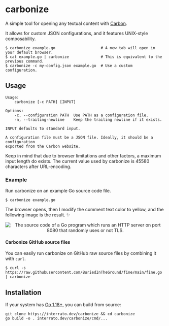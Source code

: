 # carbonize

A simple tool for opening any textual content with [Carbon].

It allows for custom JSON configurations, and it features UNIX-style composability.

```
$ carbonize example.go                    # A new tab will open in your default browser.
$ cat example.go | carbonize              # This is equivalent to the previous command.
$ carbonize -c my-config.json example.go  # Use a custom configuration.
```

## Usage

```
Usage:
    carbonize [-c PATH] [INPUT]

Options:
    -c, --configuration PATH  Use PATH as a configuration file.
    -n, --trailing-newline    Keep the trailing newline if it exists.

INPUT defaults to standard input.

A configuration file must be a JSON file. Ideally, it should be a configuration
exported from the Carbon website.
```

Keep in mind that due to browser limitations and other factors, a maximum input length do exists.
The current value used by carbonize is 45580 characters after URL-encoding.

### Example

Run carbonize on an example Go source code file.

```
$ carbonize example.go
```

The browser opens, then I modify the comment text color to yellow, and the following image is the result. ✨

<p align="center">
<img
    alt="The source code of a Go program which runs an HTTP server on port 8080 that randomly uses or not TLS."
    src="https://user-images.githubusercontent.com/26801023/189491857-1b7c864c-28cb-464b-b130-0d903ac72d26.png"
/>
</p>

#### Carbonize GitHub source files

You can easily run carbonize on GitHub raw source files by combining it with `curl`.

```
$ curl -s https://raw.githubusercontent.com/BuriedInTheGround/fine/main/fine.go | carbonize
```

## Installation

<!-- On Windows, Linux, and macOS, you can use [the pre-built binaries]. -->

If your system has [Go 1.18+], you can build from source:

```
git clone https://interrato.dev/carbonize && cd carbonize
go build -o . interrato.dev/carbonize/cmd/...
```

<!-- <table>
    <tr>
        <td>NixOS / Nix</td>
        <td>
            <code>TODO</code>
        </td>
    </tr>
    <tr>
        <td>TODO</td>
        <td>
            <code>TODO</code>
        </td>
    </tr>
</table> -->


<!-- References -->

[Carbon]: https://carbon.now.sh "Carbon official website"
[the pre-built binaries]: https://github.com/BuriedInTheGround/carbonize/releases "GitHub releases page for carbonize"
[Go 1.18+]: https://go.dev/dl "The Go programming language downloads page"
